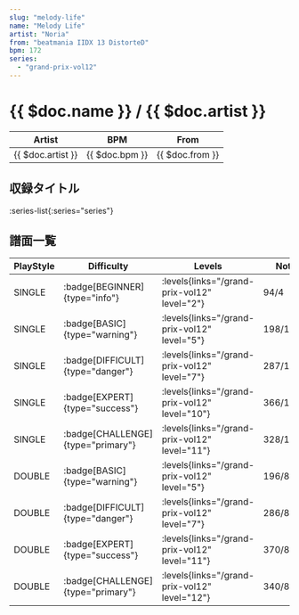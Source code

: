 ```yaml
---
slug: "melody-life"
name: "Melody Life"
artist: "Noria"
from: "beatmania IIDX 13 DistorteD"
bpm: 172
series:
  - "grand-prix-vol12"
---
```


# {{ $doc.name }} / {{ $doc.artist }}

|Artist|BPM|From|
|------|---|----|
|{{ $doc.artist }}|{{ $doc.bpm }}|{{ $doc.from }}|

## 収録タイトル

:series-list{:series="series"}

## 譜面一覧

|PlayStyle|Difficulty|Levels|Notes|Movie|
|---------|----------|------|-----|-----|
|SINGLE| :badge[BEGINNER]{type="info"}| :levels{links="/grand-prix-vol12" level="2"}|94/4||
|SINGLE| :badge[BASIC]{type="warning"}| :levels{links="/grand-prix-vol12" level="5"}|198/12||
|SINGLE| :badge[DIFFICULT]{type="danger"}| :levels{links="/grand-prix-vol12" level="7"}|287/10||
|SINGLE| :badge[EXPERT]{type="success"}| :levels{links="/grand-prix-vol12" level="10"}|366/10||
|SINGLE| :badge[CHALLENGE]{type="primary"}| :levels{links="/grand-prix-vol12" level="11"}|328/10(42)||
|DOUBLE| :badge[BASIC]{type="warning"}| :levels{links="/grand-prix-vol12" level="5"}|196/8||
|DOUBLE| :badge[DIFFICULT]{type="danger"}| :levels{links="/grand-prix-vol12" level="7"}|286/8||
|DOUBLE| :badge[EXPERT]{type="success"}| :levels{links="/grand-prix-vol12" level="11"}|370/8||
|DOUBLE| :badge[CHALLENGE]{type="primary"}| :levels{links="/grand-prix-vol12" level="12"}|340/8(36)||
